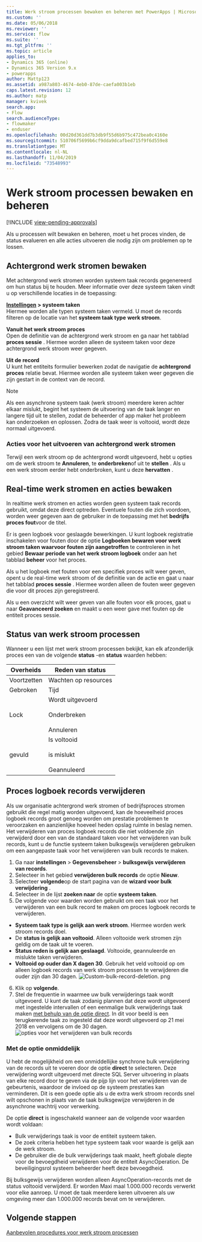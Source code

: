 ```yaml
---
title: Werk stroom processen bewaken en beheren met PowerApps | MicrosoftDocs
ms.custom: ''
ms.date: 05/06/2018
ms.reviewer: ''
ms.service: flow
ms.suite: ''
ms.tgt_pltfrm: ''
ms.topic: article
applies_to:
- Dynamics 365 (online)
- Dynamics 365 Version 9.x
- powerapps
author: Mattp123
ms.assetid: a987a803-4674-4eb0-87de-caefa003b1eb
caps.latest.revision: 12
ms.author: matp
manager: kvivek
search.app:
- Flow
search.audienceType:
- flowmaker
- enduser
ms.openlocfilehash: 00d20d361dd7b3db9f55d6b975c472bea0c4160e
ms.sourcegitcommit: 510706f5699b6cf9dda9dcafbed715f9f6d559e8
ms.translationtype: MT
ms.contentlocale: nl-NL
ms.lasthandoff: 11/04/2019
ms.locfileid: "73548993"
---
```

# <a name="monitor-and-manage-workflow-processes"></a>Werk stroom processen bewaken en beheren
[!INCLUDE [view-pending-approvals](includes/cc-rebrand.md)]

Als u processen wilt bewaken en beheren, moet u het proces vinden, de status evalueren en alle acties uitvoeren die nodig zijn om problemen op te lossen.  
  
<a name="BKMK_MonitorAsyncWorkflows"></a>   
## <a name="monitoring-background-workflows"></a>Achtergrond werk stromen bewaken  
 Met achtergrond werk stromen worden systeem taak records gegenereerd om hun status bij te houden. Meer informatie over deze systeem taken vindt u op verschillende locaties in de toepassing:  
  
 **[Instellingen](/powerapps/maker/model-driven-apps/advanced-navigation#settings) > systeem taken**  
 Hiermee worden alle typen systeem taken vermeld. U moet de records filteren op de locatie van het **systeem taak type** **werk stroom**.  
  
 **Vanuit het werk stroom proces**  
 Open de definitie van de achtergrond werk stroom en ga naar het tabblad **proces sessie** . Hiermee worden alleen de systeem taken voor deze achtergrond werk stroom weer gegeven.  
  
 **Uit de record**  
 U kunt het entiteits formulier bewerken zodat de navigatie de **achtergrond proces** relatie bevat. Hiermee worden alle systeem taken weer gegeven die zijn gestart in de context van de record.  
  
> [!NOTE]
>  Als een asynchrone systeem taak (werk stroom) meerdere keren achter elkaar mislukt, begint het systeem de uitvoering van de taak langer en langere tijd uit te stellen, zodat de beheerder of app maker het probleem kan onderzoeken en oplossen. Zodra de taak weer is voltooid, wordt deze normaal uitgevoerd.  
  
<a name="BKMK_ActionsOnRunningWorkflows"></a>   
### <a name="actions-on-running-background-workflows"></a>Acties voor het uitvoeren van achtergrond werk stromen  
 Terwijl een werk stroom op de achtergrond wordt uitgevoerd, hebt u opties om de werk stroom te **Annuleren**, te **onderbreken**of uit te **stellen** . Als u een werk stroom eerder hebt onderbroken, kunt u deze **hervatten** .  
  
<a name="BKMK_MonitorSyncWorkflows"></a>   
## <a name="monitoring-real-time-workflows-and-actions"></a>Real-time werk stromen en acties bewaken  
 In realtime werk stromen en acties worden geen systeem taak records gebruikt, omdat deze direct optreden. Eventuele fouten die zich voordoen, worden weer gegeven aan de gebruiker in de toepassing met het **bedrijfs proces fout**voor de titel.  
  
 Er is geen logboek voor geslaagde bewerkingen. U kunt logboek registratie inschakelen voor fouten door de optie **Logboeken bewaren voor werk stroom taken waarvoor fouten zijn aangetroffen** te controleren in het gebied **Bewaar periode van het werk stroom logboek** onder aan het tabblad **beheer** voor het proces.  
  
 Als u het logboek met fouten voor een specifiek proces wilt weer geven, opent u de real-time werk stroom of de definitie van de actie en gaat u naar het tabblad **proces sessie** . Hiermee worden alleen de fouten weer gegeven die voor dit proces zijn geregistreerd.  
  
 Als u een overzicht wilt weer geven van alle fouten voor elk proces, gaat u naar **Geavanceerd zoeken** en maakt u een weer gave met fouten op de entiteit proces sessie.  
  
<a name="BKMK_StatusOfWorkflowProcesses"></a>   
## <a name="status-of-workflow-processes"></a>Status van werk stroom processen  
 Wanneer u een lijst met werk stroom processen bekijkt, kan elk afzonderlijk proces een van de volgende **status** -en **status** waarden hebben:  
  
|Overheids|Reden van status|  
|-----------|-------------------|  
|Voortzetten|Wachten op resources|  
|Gebroken|Tijd|  
|Lock|Wordt uitgevoerd<br /><br /> Onderbreken<br /><br /> Annuleren|  
|gevuld|Is voltooid<br /><br /> is mislukt<br /><br /> Geannuleerd|  

## <a name="deleting-process-log-records"></a>Proces logboek records verwijderen

Als uw organisatie achtergrond werk stromen of bedrijfsproces stromen gebruikt die regel matig worden uitgevoerd, kan de hoeveelheid proces logboek records groot genoeg worden om prestatie problemen te veroorzaken en aanzienlijke hoeveel heden opslag ruimte in beslag nemen. Het verwijderen van proces logboek records die niet voldoende zijn verwijderd door een van de standaard taken voor het verwijderen van bulk records, kunt u de functie systeem taken bulksgewijs verwijderen gebruiken om een aangepaste taak voor het verwijderen van bulk records te maken.

1. Ga naar **instellingen** > **Gegevensbeheer** > **bulksgewijs verwijderen van records**.
2. Selecteer in het gebied **verwijderen bulk records** de optie **Nieuw**. 
3. Selecteer **volgende**op de start pagina van de **wizard voor bulk verwijdering** .
4. Selecteer in de lijst **zoeken naar** de optie **systeem taken**.
5. De volgende voor waarden worden gebruikt om een taak voor het verwijderen van een bulk record te maken om proces logboek records te verwijderen. 
 - **Systeem taak type is gelijk aan werk stroom**. Hiermee worden werk stroom records doel. 
 - De **status is gelijk aan voltooid**. Alleen voltooide werk stromen zijn geldig om de taak uit te voeren.
 - **Status reden is gelijk aan geslaagd**. Voltooide, geannuleerde en mislukte taken verwijderen.
 - **Voltooid op ouder dan X dagen 30**. Gebruik het veld voltooid op om alleen logboek records van werk stroom processen te verwijderen die ouder zijn dan 30 dagen.
 ![Custom-bulk-record-deletion. png](media/custom-bulk-record-deletion.png)
6. Klik op **volgende**.
7. Stel de frequentie in waarmee uw bulk verwijderings taak wordt uitgevoerd. U kunt de taak zodanig plannen dat deze wordt uitgevoerd met ingestelde intervallen of een eenmalige bulk verwijderings taak maken [met behulp van de optie direct](#using-the-immediately-option). In dit voor beeld is een terugkerende taak zo ingesteld dat deze wordt uitgevoerd op 21 mei 2018 en vervolgens om de 30 dagen. 
![opties voor het verwijderen van bulk records](media/custom-bulk-record-delete-options.png)

### <a name="using-the-immediately-option"></a>Met de optie onmiddelijk

U hebt de mogelijkheid om een onmiddellijke synchrone bulk verwijdering van de records uit te voeren door de optie **direct** te selecteren. Deze verwijdering wordt uitgevoerd met directe SQL Server uitvoering in plaats van elke record door te geven via de pijp lijn voor het verwijderen van de gebeurtenis, waardoor de invloed op de systeem prestaties kan verminderen. Dit is een goede optie als u de extra werk stroom records snel wilt opschonen in plaats van de taak bulksgewijze verwijderen in de asynchrone wachtrij voor verwerking. 

De optie **direct** is ingeschakeld wanneer aan de volgende voor waarden wordt voldaan: 
- Bulk verwijderings taak is voor de entiteit systeem taken.
- De zoek criteria hebben het type systeem taak voor waarde is gelijk aan de werk stroom. 
- De gebruiker die de bulk verwijderings taak maakt, heeft globale diepte voor de bevoegdheid verwijderen voor de entiteit AsyncOperation. De beveiligingsrol systeem beheerder heeft deze bevoegdheid.  

Bij bulksgewijs verwijderen worden alleen AsyncOperation-records met de status voltooid verwijderd. Er worden Maxi maal 1.000.000 records verwerkt voor elke aanroep. U moet de taak meerdere keren uitvoeren als uw omgeving meer dan 1.000.000 records bevat om te verwijderen.  
  
## <a name="next-steps"></a>Volgende stappen   
 [Aanbevolen procedures voor werk stroom processen](best-practices-workflow-processes.md) <br />

